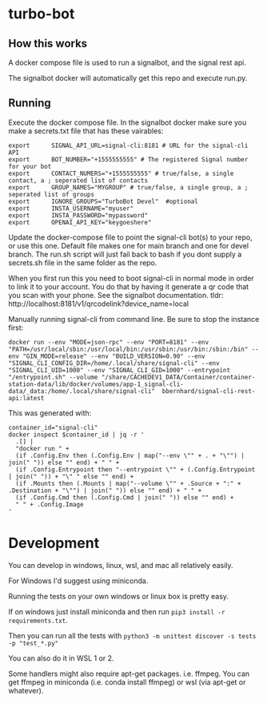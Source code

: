 # turbo-bot

## How this works

A docker compose file is used to run a signalbot, and the signal rest api.

The signalbot docker will automatically get this repo and execute run.py.


## Running

Execute the docker compose file.  In the signalbot docker make sure you make a secrets.txt file that has these vairables:

```
export      SIGNAL_API_URL=signal-cli:8181 # URL for the signal-cli API
export      BOT_NUMBER="+1555555555" # The registered Signal number for your bot
export      CONTACT_NUMERS="+1555555555" # true/false, a single contact, a ; seperated list of contacts
export      GROUP_NAMES="MYGROUP" # true/false, a single group, a ; seperated list of groups
export      IGNORE_GROUPS="TurboBot Devel"	#optional
export      INSTA_USERNAME="myuser"
export      INSTA_PASSWORD="mypassword"
export      OPENAI_API_KEY="keygoeshere"
```
      
Update the docker-compose file to point the signal-cli bot(s) to your repo,
or use this one.  Default file makes one for main branch and one for devel
branch.  The run.sh script will just fail back to bash if you dont supply
a secrets.sh file in the same folder as the repo.

When you first run this you need to boot signal-cli in normal mode in order
to link it to your account.  You do that by having it generate a qr code
that you scan with your phone.  See the signalbot documentation.  tldr:
http://localhost:8181/v1/qrcodelink?device_name=local


Manually running signal-cli from command line.  Be sure to stop the instance
first:

```
docker run --env "MODE=json-rpc" --env "PORT=8181" --env "PATH=/usr/local/sbin:/usr/local/bin:/usr/sbin:/usr/bin:/sbin:/bin" --env "GIN_MODE=release" --env "BUILD_VERSION=0.90" --env "SIGNAL_CLI_CONFIG_DIR=/home/.local/share/signal-cli" --env "SIGNAL_CLI_UID=1000" --env "SIGNAL_CLI_GID=1000" --entrypoint "/entrypoint.sh" --volume "/share/CACHEDEV1_DATA/Container/container-station-data/lib/docker/volumes/app-1_signal-cli-data/_data:/home/.local/share/signal-cli"  bbernhard/signal-cli-rest-api:latest
```

This was generated with:

```
container_id="signal-cli"
docker inspect $container_id | jq -r '
  .[] | 
  "docker run " +
  (if .Config.Env then (.Config.Env | map("--env \"" + . + "\"") | join(" ")) else "" end) + " " +
  (if .Config.Entrypoint then "--entrypoint \"" + (.Config.Entrypoint | join(" ")) + "\" " else "" end) +
  (if .Mounts then (.Mounts | map("--volume \"" + .Source + ":" + .Destination + "\"") | join(" ")) else "" end) + " " +
  (if .Config.Cmd then (.Config.Cmd | join(" ")) else "" end) +
  " " + .Config.Image
'
```


# Development

You can develop in windows, linux, wsl, and mac all relatively easily.

For Windows I'd suggest using miniconda.

Running the tests on your own windows or linux box is pretty easy.

If on windows just install miniconda and then run `pip3 install -r requirements.txt`.

Then you can run all the tests with `python3 -m unittest discover -s tests -p "test_*.py"`

You can also do it in WSL 1 or 2.

Some handlers might also require apt-get packages.  i.e. ffmpeg.  You can get 
ffmpeg in miniconda (i.e. conda install ffmpeg) or wsl (via apt-get or whatever).



